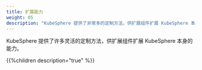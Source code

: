 ```yaml
---
title: 扩展能力
weight: 05
description: "KubeSphere 提供了非常多的定制方法，供扩展组件扩展 KubeSphere 本身的能力"
---
```


KubeSphere 提供了许多灵活的定制方法，供扩展组件扩展 KubeSphere 本身的能力。

{{%children description="true" %}}
